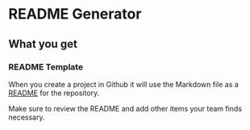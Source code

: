 # README Generator

## What you get

### README Template

When you create a project in Github it will use the Markdown file as a [README](./templates/README.md.erb) for the repository.

Make sure to review the README and add other items your team finds necessary.
